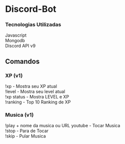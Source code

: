 # Discord-Bot
### Tecnologias Utilizadas

Javascript  <br/>
Mongodb <br/>
Discord API v9 <br/>

## Comandos

### XP (v1)
!xp - Mostra seu XP atual <br/>
!level - Mostra seu level atual <br/>
!xp status - Mostra LEVEL e XP <br/>
!ranking - Top 10 Ranking de XP <br/>


### Musica (v1)

!play + nome da musica ou URL youtube  - Tocar Musica <br/>
!stop - Para de Tocar <br/> 
!skip - Pular Musica <br/> 
